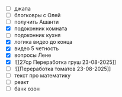 - [ ] джапа 
- [ ] блогковры с Олей 
- [ ] получить Ашанти
- [x] подоконник комната
- [ ] подоконник кухня
- [x] логика видео до конца
- [x] видео 5 четность
- [x] вопросы Лене
- [x] ![[27ср Переработка груш 23-08-2025]]
- [ ] ![[Переработка томатов 23-08-2025]]
- [ ] текст про математику
- [ ] реакт
- [ ] банк озон